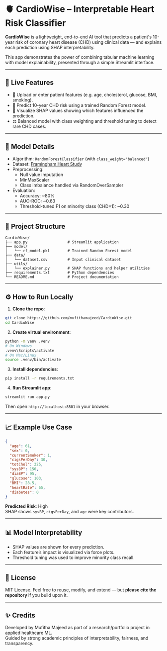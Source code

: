 # 🫀 CardioWise – Interpretable Heart Risk Classifier

**CardioWise** is a lightweight, end-to-end AI tool that predicts a patient's 10-year risk of coronary heart disease (CHD) using clinical data — and explains each prediction using SHAP interpretability.

This app demonstrates the power of combining tabular machine learning with model explainability, presented through a simple Streamlit interface.

---

## 🚀 Live Features

- 🔎 Upload or enter patient features (e.g. age, cholesterol, glucose, BMI, smoking).
- 🤖 Predict 10-year CHD risk using a trained Random Forest model.
- 🧠 Visualize SHAP values showing which features influenced the prediction.
- ⚖️ Balanced model with class weighting and threshold tuning to detect rare CHD cases.

---

## 🧠 Model Details

- Algorithm: `RandomForestClassifier` (with `class_weight='balanced'`)
- Dataset: [Framingham Heart Study](https://www.kaggle.com/datasets/dileep070/heart-disease-prediction-using-logistic-regression)
- Preprocessing:
  - Null value imputation
  - MinMaxScaler
  - Class imbalance handled via RandomOverSampler
- Evaluation:
  - Accuracy: ~80%
  - AUC-ROC: ~0.63
  - Threshold-tuned F1 on minority class (CHD=1): ~0.30

---

## 📂 Project Structure

```
CardioWise/
├── app.py                  # Streamlit application
├── model/
│   └── rf_model.pkl        # Trained Random Forest model
├── data/
│   └── dataset.csv         # Input clinical dataset
├── utils/
│   └── explainer.py        # SHAP functions and helper utilities
├── requirements.txt        # Python dependencies
└── README.md               # Project documentation
```

---

## ⚙️ How to Run Locally

1. **Clone the repo**:

```bash
git clone https://github.com/mufithamajeed/CardioWise.git
cd CardioWise
```

2. **Create virtual environment**:

```bash
python -m venv .venv
# On Windows
.venv\Scripts\activate
# On Mac/Linux
source .venv/bin/activate
```

3. **Install dependencies**:

```bash
pip install -r requirements.txt
```

4. **Run Streamlit app**:

```bash
streamlit run app.py
```

Then open `http://localhost:8501` in your browser.

---

## 📈 Example Use Case

```json
{
  "age": 61,
  "sex": 0,
  "currentSmoker": 1,
  "cigsPerDay": 30,
  "totChol": 225,
  "sysBP": 150,
  "diaBP": 95,
  "glucose": 103,
  "BMI": 28.5,
  "heartRate": 65,
  "diabetes": 0
}
```

**Predicted Risk**: High  
SHAP shows `sysBP`, `cigsPerDay`, and `age` were key contributors.

---

## 📊 Model Interpretability

- SHAP values are shown for every prediction.
- Each feature’s impact is visualized via force plots.
- Threshold tuning was used to improve minority class recall.

---

## 📄 License

MIT License. Feel free to reuse, modify, and extend — but **please cite the repository** if you build upon it.

---

## ✨ Credits

Developed by Mufitha Majeed as part of a research/portfolio project in applied healthcare ML.  
Guided by strong academic principles of interpretability, fairness, and transparency.
